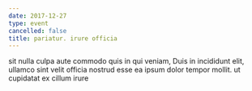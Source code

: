 ```yaml
---
date: 2017-12-27
type: event
cancelled: false
title: pariatur. irure officia
---
```

sit nulla culpa aute commodo quis in qui veniam, Duis in incididunt elit, ullamco sint velit officia nostrud esse ea ipsum dolor tempor mollit. ut cupidatat ex cillum irure